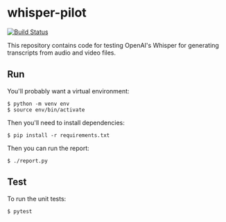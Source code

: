 # whisper-pilot
 
[![Build Status](https://github.com/edsu/whisper-pilot/actions/workflows/test.yml/badge.svg)](https://github.com/edsu/whisper-pilot/actions/workflows/test.yml)

This repository contains code for testing OpenAI's Whisper for generating transcripts from audio and video files.

## Run

You'll probably want a virtual environment:


```
$ python -m venv env
$ source env/bin/activate
```

Then you'll need to install dependencies:

```
$ pip install -r requirements.txt
```

Then you can run the report:

```
$ ./report.py
```

## Test

To run the unit tests:

```
$ pytest
```
